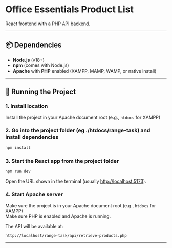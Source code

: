 # Office Essentials Product List

React frontend with a PHP API backend.

---

## 📦 Dependencies
- **Node.js** (v18+)
- **npm** (comes with Node.js)
- **Apache** with **PHP** enabled (XAMPP, MAMP, WAMP, or native install)

---

## 🚀 Running the Project

### 1. Install location
Install the project in your Apache document root (e.g., `htdocs` for XAMPP)  

### 2. Go into the project folder (eg ./htdocs/range-task) and install dependencies
```bash
npm install
```

### 3. Start the React app from the project folder
```bash
npm run dev
```
Open the URL shown in the terminal (usually [http://localhost:5173](http://localhost:5173)).

### 4. Start Apache server
Make sure the project is in your Apache document root (e.g., `htdocs` for XAMPP)  
Make sure PHP is enabled and Apache is running.

The API will be available at:
```
http://localhost/range-task/api/retrieve-products.php
```

---